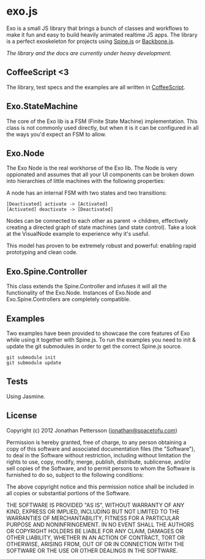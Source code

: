exo.js
======

Exo is a small JS library that brings a bunch of classes and workflows to make it fun and easy to build heavily animated realtime JS apps. The library is a perfect exoskeleton for projects using [Spine.js](http://spinejs.com/) or [Backbone.js](http://backbonejs.org/).

*The library and the docs are currently under heavy development.*

CoffeeScript <3
------------
The library, test specs and the examples are all written in [CoffeeScript](http://coffeescript.org/).

Exo.StateMachine
----------------
The core of the Exo lib is a FSM (Finite State Machine) implementation. This class is not commonly used directly, but when it is it can be configured in all the ways you'd expect an FSM to allow.

Exo.Node
--------
The Exo Node is the real workhorse of the Exo lib. The Node is very oppionated and assumes that all your UI components can be broken down into hierarchies of little machines with the following properties: 

A node has an internal FSM with two states and two transitions: 

	[Deactivated] activate -> [Activated]
	[Activated] deactivate -> [Deactivated]

Nodes can be connected to each other as parent -> children, effectively creating a directed graph of state machines (and state control). Take a look at the VisualNode example to experience why it's useful. 

This model has proven to be extremely robust and powerful: enabling rapid prototyping and clean code.

Exo.Spine.Controller
--------------------
This class extends the Spine.Controller and infuses it will all the functionality of the Exo.Node. Instances of Exo.Node and Exo.Spine.Controllers are completely compatible.

Examples
--------
Two examples have been provided to showcase the core features of Exo while using it together with Spine.js. To run the examples you need to init & update the git submodules in order to get the correct Spine.js source.

``git submodule init``	
``git submodule update``

Tests
-----
Using Jasmine.

License
-------
Copyright (c) 2012 Jonathan Pettersson (jonathan@spacetofu.com)

Permission is hereby granted, free of charge, to any person obtaining a copy
of this software and associated documentation files (the "Software"), to deal
in the Software without restriction, including without limitation the rights
to use, copy, modify, merge, publish, distribute, sublicense, and/or sell
copies of the Software, and to permit persons to whom the Software is
furnished to do so, subject to the following conditions:

The above copyright notice and this permission notice shall be included in
all copies or substantial portions of the Software.

THE SOFTWARE IS PROVIDED "AS IS", WITHOUT WARRANTY OF ANY KIND, EXPRESS OR
IMPLIED, INCLUDING BUT NOT LIMITED TO THE WARRANTIES OF MERCHANTABILITY,
FITNESS FOR A PARTICULAR PURPOSE AND NONINFRINGEMENT. IN NO EVENT SHALL THE
AUTHORS OR COPYRIGHT HOLDERS BE LIABLE FOR ANY CLAIM, DAMAGES OR OTHER
LIABILITY, WHETHER IN AN ACTION OF CONTRACT, TORT OR OTHERWISE, ARISING FROM,
OUT OF OR IN CONNECTION WITH THE SOFTWARE OR THE USE OR OTHER DEALINGS IN
THE SOFTWARE.